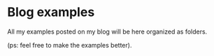 Blog examples
=============

All my examples posted on my blog will be here organized as folders.

(ps: feel free to make the examples better).